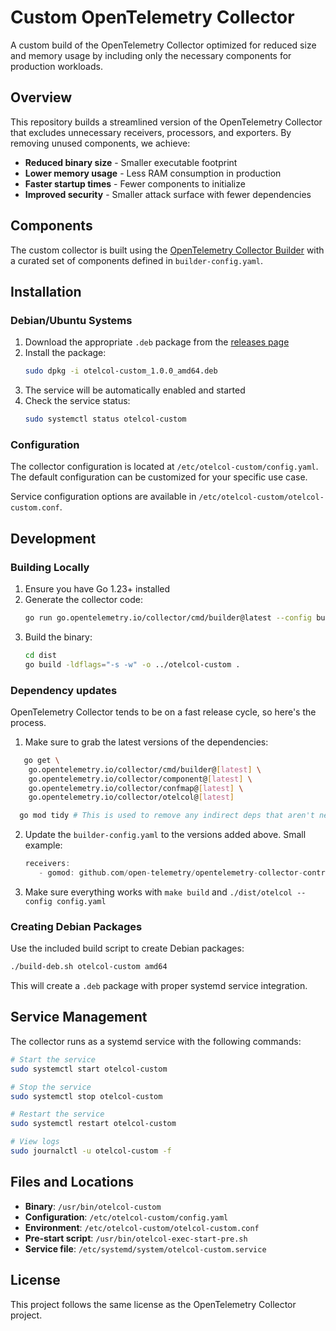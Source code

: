 # Custom OpenTelemetry Collector

A custom build of the OpenTelemetry Collector optimized for reduced size and memory usage by including only the necessary components for production workloads.

## Overview

This repository builds a streamlined version of the OpenTelemetry Collector that excludes unnecessary receivers, processors, and exporters. By removing unused components, we achieve:

- **Reduced binary size** - Smaller executable footprint
- **Lower memory usage** - Less RAM consumption in production
- **Faster startup times** - Fewer components to initialize
- **Improved security** - Smaller attack surface with fewer dependencies

## Components

The custom collector is built using the [OpenTelemetry Collector Builder](https://github.com/open-telemetry/opentelemetry-collector/tree/main/cmd/builder) with a curated set of components defined in `builder-config.yaml`.

## Installation

### Debian/Ubuntu Systems

1. Download the appropriate `.deb` package from the [releases page](https://github.com/battalion-energy/otelcol-custom/releases)
2. Install the package:
   ```bash
   sudo dpkg -i otelcol-custom_1.0.0_amd64.deb
   ```
3. The service will be automatically enabled and started
4. Check the service status:
   ```bash
   sudo systemctl status otelcol-custom
   ```

### Configuration

The collector configuration is located at `/etc/otelcol-custom/config.yaml`. The default configuration can be customized for your specific use case.

Service configuration options are available in `/etc/otelcol-custom/otelcol-custom.conf`.

## Development

### Building Locally

1. Ensure you have Go 1.23+ installed
2. Generate the collector code:
   ```bash
   go run go.opentelemetry.io/collector/cmd/builder@latest --config builder-config.yaml
   ```
3. Build the binary:
   ```bash
   cd dist
   go build -ldflags="-s -w" -o ../otelcol-custom .
   ```
### Dependency updates
OpenTelemetry Collector tends to be on a fast release cycle, so here's the process.
1) Make sure to grab the latest versions of the dependencies:
```bash
   go get \
    go.opentelemetry.io/collector/cmd/builder@[latest] \
    go.opentelemetry.io/collector/component@[latest] \
    go.opentelemetry.io/collector/confmap@[latest] \
    go.opentelemetry.io/collector/otelcol@[latest]

  go mod tidy # This is used to remove any indirect deps that aren't needed anymore
```
2) Update the `builder-config.yaml` to the versions added above.
   Small example:
   ```go
   receivers:
      - gomod: github.com/open-telemetry/opentelemetry-collector-contrib/receiver/journaldreceiver [latest version] // <- update the version
   ```
3) Make sure everything works with `make build` and `./dist/otelcol --config config.yaml`

### Creating Debian Packages

Use the included build script to create Debian packages:

```bash
./build-deb.sh otelcol-custom amd64
```

This will create a `.deb` package with proper systemd service integration.

## Service Management

The collector runs as a systemd service with the following commands:

```bash
# Start the service
sudo systemctl start otelcol-custom

# Stop the service
sudo systemctl stop otelcol-custom

# Restart the service
sudo systemctl restart otelcol-custom

# View logs
sudo journalctl -u otelcol-custom -f
```

## Files and Locations

- **Binary**: `/usr/bin/otelcol-custom`
- **Configuration**: `/etc/otelcol-custom/config.yaml`
- **Environment**: `/etc/otelcol-custom/otelcol-custom.conf`
- **Pre-start script**: `/usr/bin/otelcol-exec-start-pre.sh`
- **Service file**: `/etc/systemd/system/otelcol-custom.service`

## License

This project follows the same license as the OpenTelemetry Collector project.